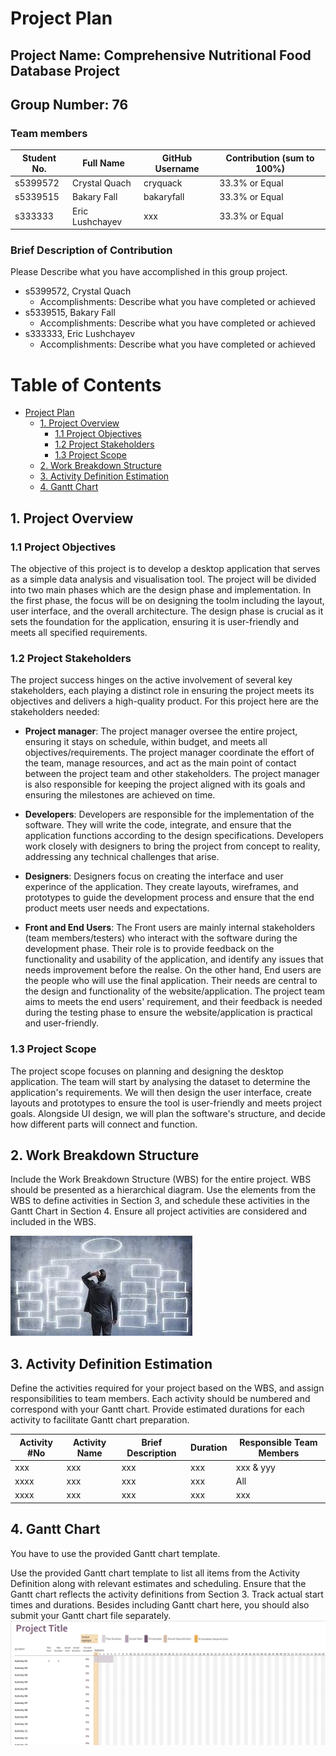 # Project Plan

## Project Name: Comprehensive Nutritional Food Database Project
## Group Number: 76

### Team members

| Student No. | Full Name       | GitHub Username | Contribution (sum to 100%) | 
|-------------|-----------------|-----------------|----------------------------|
| s5399572     | Crystal Quach  | cryquack        | 33.3% or Equal             |
| s5339515    | Bakary Fall     | bakaryfall      | 33.3% or Equal             | 
| s333333     | Eric Lushchayev | xxx             | 33.3% or Equal             | 

### Brief Description of Contribution

Please Describe what you have accomplished in this group project.
- s5399572, Crystal Quach
  - Accomplishments: Describe what you have completed or achieved
- s5339515, Bakary Fall
  - Accomplishments: Describe what you have completed or achieved
- s333333, Eric Lushchayev
  - Accomplishments: Describe what you have completed or achieved

<div style="page-break-after: always;"></div>



# Table of Contents

* [Project Plan](#project-plan)
  * [1. Project Overview](#1-project-overview)
    * [1.1 Project Objectives](#11-project-objectives)
    * [1.2 Project Stakeholders](#12-project-stakeholders)
    * [1.3 Project Scope](#13-project-scope)
  * [2. Work Breakdown Structure](#2-work-breakdown-structure)
  * [3. Activity Definition Estimation](#3-activity-definition-estimation)
  * [4. Gantt Chart](#4-gantt-chart)


<div style="page-break-after: always;"></div>



## 1. Project Overview

### 1.1 Project Objectives

The objective of this project is to develop a desktop application that serves as a simple data analysis and visualisation tool. The project will be divided into two main phases which are the design phase and implementation. 
In the first phase, the focus will be on designing the toolm including the layout, user interface, and the overall architecture. The design phase is crucial as it sets the foundation for the application, ensuring it is user-friendly and meets all specified requirements.

### 1.2 Project Stakeholders

The project success hinges on the active involvement of several key stakeholders, each playing a distinct role in ensuring the project meets its objectives and delivers a high-quality product. For this project here are the stakeholders needed:
* **Project manager**: The project manager oversee the entire project, ensuring it stays on schedule, within budget, and meets all objectives/requirements. The project manager coordinate the effort of the team, manage resources, and act as the main point of contact between the project team and other stakeholders. The project manager is also responsible for keeping the project aligned with its goals and ensuring the milestones are achieved on time.
  
* **Developers**: Developers are responsible for the implementation of the software. They will write the code, integrate, and ensure that the application functions according to the design specifications. Developers work closely with designers to bring the project from concept to reality, addressing any technical challenges that arise.
  
* **Designers**: Designers focus on creating the interface and user experince of the application. They create layouts, wireframes, and prototypes to guide the development process and ensure that the end product meets user needs and expectations.
  
* **Front and End Users**: The Front users are mainly internal stakeholders (team members/testers) who interact with the software during the development phase. Their role is to provide feedback on the functionality and usability of the application, and identify any issues that needs improvement before the realse.
On the other hand, End users are the people who will use the final application. Their needs are central to the design and functionality of the website/application. The project team aims to meets the end users' requirement, and their feedback is needed during the testing phase to ensure the website/application is practical and user-friendly.


### 1.3 Project Scope

The project scope focuses on planning and designing the desktop application. The team will start by analysing the dataset to determine the application's requirements. We will then design the user interface, create layouts and prototypes to ensure the tool is user-friendly and meets project goals. Alongside UI design, we will plan the software's structure, and decide how different parts will connect and function.

## 2. Work Breakdown Structure

Include the Work Breakdown Structure (WBS) for the entire project. WBS should be presented as a hierarchical diagram. Use the elements from the WBS to define activities in Section 3, and schedule these activities in the Gantt Chart in Section 4. Ensure all project activities are considered and included in the WBS.

![WBS](./WBS.jpg)

## 3. Activity Definition Estimation

Define the activities required for your project based on the WBS, and assign responsibilities to team members. Each activity should be numbered and correspond with your Gantt chart. Provide estimated durations for each activity to facilitate Gantt chart preparation.

| Activity #No | Activity Name | Brief Description | Duration | Responsible Team Members |
|--------------|---------------|-------------------|----------|--------------------------|
| xxx          | xxx           | xxx               | xxx      | xxx \& yyy               |
| xxxx         | xxx           | xxx               | xxx      | All                      |
| xxxx         | xxx           | xxx               | xxx      | xxx                      |

## 4. Gantt Chart
You have to use the provided Gantt chart template.  

Use the provided Gantt chart template to list all items from the Activity Definition along with relevant estimates 
and scheduling. Ensure that the Gantt chart reflects the activity definitions from Section 3. Track actual start 
times and durations. Besides including Gantt chart here, you should also submit your Gantt chart file separately.
![Gantt Chart](./Gantt_chart.png)

